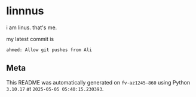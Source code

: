 # linnnus

i am linus. that's me.

my latest commit is

```
ahmed: Allow git pushes from Ali
```

## Meta

This README was automatically generated on `fv-az1245-860` using Python
`3.10.17` at `2025-05-05 05:40:15.230393`.
